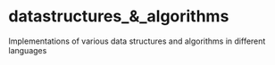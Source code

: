 # datastructures_&_algorithms
Implementations of various data structures and algorithms in different languages
